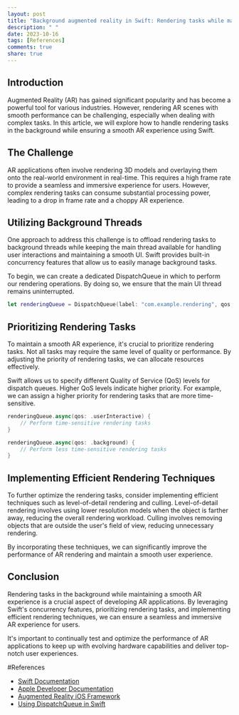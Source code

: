 ```yaml
---
layout: post
title: "Background augmented reality in Swift: Rendering tasks while maintaining smooth experience"
description: " "
date: 2023-10-16
tags: [References]
comments: true
share: true
---
```


## Introduction

Augmented Reality (AR) has gained significant popularity and has become a powerful tool for various industries. However, rendering AR scenes with smooth performance can be challenging, especially when dealing with complex tasks. In this article, we will explore how to handle rendering tasks in the background while ensuring a smooth AR experience using Swift.

## The Challenge

AR applications often involve rendering 3D models and overlaying them onto the real-world environment in real-time. This requires a high frame rate to provide a seamless and immersive experience for users. However, complex rendering tasks can consume substantial processing power, leading to a drop in frame rate and a choppy AR experience.

## Utilizing Background Threads

One approach to address this challenge is to offload rendering tasks to background threads while keeping the main thread available for handling user interactions and maintaining a smooth UI. Swift provides built-in concurrency features that allow us to easily manage background tasks.

To begin, we can create a dedicated DispatchQueue in which to perform our rendering operations. By doing so, we ensure that the main UI thread remains uninterrupted.

```swift
let renderingQueue = DispatchQueue(label: "com.example.rendering", qos: .background)
```

## Prioritizing Rendering Tasks

To maintain a smooth AR experience, it's crucial to prioritize rendering tasks. Not all tasks may require the same level of quality or performance. By adjusting the priority of rendering tasks, we can allocate resources effectively.

Swift allows us to specify different Quality of Service (QoS) levels for dispatch queues. Higher QoS levels indicate higher priority. For example, we can assign a higher priority for rendering tasks that are more time-sensitive.

```swift
renderingQueue.async(qos: .userInteractive) {
    // Perform time-sensitive rendering tasks
}

renderingQueue.async(qos: .background) {
    // Perform less time-sensitive rendering tasks
}
```

## Implementing Efficient Rendering Techniques

To further optimize the rendering tasks, consider implementing efficient techniques such as level-of-detail rendering and culling. Level-of-detail rendering involves using lower resolution models when the object is farther away, reducing the overall rendering workload. Culling involves removing objects that are outside the user's field of view, reducing unnecessary rendering.

By incorporating these techniques, we can significantly improve the performance of AR rendering and maintain a smooth user experience.

## Conclusion

Rendering tasks in the background while maintaining a smooth AR experience is a crucial aspect of developing AR applications. By leveraging Swift's concurrency features, prioritizing rendering tasks, and implementing efficient rendering techniques, we can ensure a seamless and immersive AR experience for users.

It's important to continually test and optimize the performance of AR applications to keep up with evolving hardware capabilities and deliver top-notch user experiences.

#References
- [Swift Documentation](https://docs.swift.org/)
- [Apple Developer Documentation](https://developer.apple.com/documentation/)
- [Augmented Reality iOS Framework](https://developer.apple.com/augmented-reality/)
- [Using DispatchQueue in Swift](https://developer.apple.com/documentation/dispatchqueue)